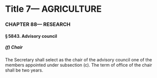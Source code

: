 
# Title 7— AGRICULTURE
### CHAPTER 88— RESEARCH
#### § 5843. Advisory council
##### (f) Chair

The Secretary shall select as the chair of the advisory council one of the members appointed under subsection (c). The term of office of the chair shall be two years.
